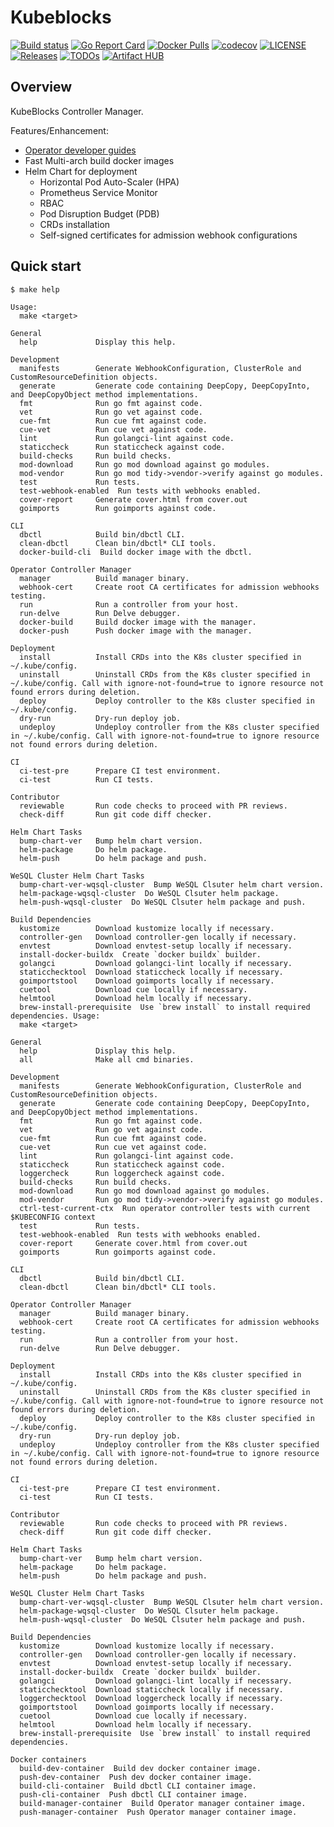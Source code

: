 # Kubeblocks

[![Build status](https://github.com/apecloud/kubeblocks/workflows/CICD-PUSH/badge.svg)](https://github.com/apecloud/kubeblocks/actions/workflows/cicd-push.yml)
[![Go Report Card](https://goreportcard.com/badge/github.com/apecloud/kubeblocks)](https://goreportcard.com/report/github.com/apecloud/kubeblocks)
[![Docker Pulls](https://img.shields.io/docker/pulls/infracreate/opendbaas-core)](https://hub.docker.com/r/infracreate/opendbaas-core)
[![codecov](https://codecov.io/gh/apecloud/kubeblocks/branch/main/graph/badge.svg?token=GEH4I1C80Y)](https://codecov.io/gh/apecloud/kubeblocks)
[![LICENSE](https://img.shields.io/github/license/apecloud/kubeblocks.svg?style=flat-square)](/LICENSE)
[![Releases](https://img.shields.io/github/release/apecloud/kubeblocks/all.svg?style=flat-square)](https://github.com/apecloud/kubeblocks/releases)
[![TODOs](https://img.shields.io/endpoint?url=https://api.tickgit.com/badge?repo=github.com/apecloud/kubeblocks)](https://www.tickgit.com/browse?repo=github.com/apecloud/kubeblocks)
[![Artifact HUB](https://img.shields.io/endpoint?url=https://artifacthub.io/badge/repository/apecloud)](https://artifacthub.io/packages/search?repo=apecloud)

## Overview

KubeBlocks Controller Manager.

Features/Enhancement:
- [Operator developer guides](OPERATOR_DEVELOPER.md)
- Fast Multi-arch build docker images
- Helm Chart for deployment
  - Horizontal Pod Auto-Scaler (HPA)
  - Prometheus Service Monitor
  - RBAC
  - Pod Disruption Budget (PDB)
  - CRDs installation
  - Self-signed certificates for admission webhook configurations

## Quick start

```shell
$ make help

Usage:
  make <target>

General
  help             Display this help.

Development
  manifests        Generate WebhookConfiguration, ClusterRole and CustomResourceDefinition objects.
  generate         Generate code containing DeepCopy, DeepCopyInto, and DeepCopyObject method implementations.
  fmt              Run go fmt against code.
  vet              Run go vet against code.
  cue-fmt          Run cue fmt against code.
  cue-vet          Run cue vet against code.
  lint             Run golangci-lint against code.
  staticcheck      Run staticcheck against code. 
  build-checks     Run build checks.
  mod-download     Run go mod download against go modules.
  mod-vendor       Run go mod tidy->vendor->verify against go modules.
  test             Run tests.
  test-webhook-enabled  Run tests with webhooks enabled.
  cover-report     Generate cover.html from cover.out
  goimports        Run goimports against code.

CLI
  dbctl            Build bin/dbctl CLI.
  clean-dbctl      Clean bin/dbctl* CLI tools.
  docker-build-cli  Build docker image with the dbctl.

Operator Controller Manager
  manager          Build manager binary.
  webhook-cert     Create root CA certificates for admission webhooks testing.
  run              Run a controller from your host.
  run-delve        Run Delve debugger.
  docker-build     Build docker image with the manager.
  docker-push      Push docker image with the manager.

Deployment
  install          Install CRDs into the K8s cluster specified in ~/.kube/config.
  uninstall        Uninstall CRDs from the K8s cluster specified in ~/.kube/config. Call with ignore-not-found=true to ignore resource not found errors during deletion.
  deploy           Deploy controller to the K8s cluster specified in ~/.kube/config.
  dry-run          Dry-run deploy job.
  undeploy         Undeploy controller from the K8s cluster specified in ~/.kube/config. Call with ignore-not-found=true to ignore resource not found errors during deletion.

CI
  ci-test-pre      Prepare CI test environment.
  ci-test          Run CI tests.

Contributor
  reviewable       Run code checks to proceed with PR reviews.
  check-diff       Run git code diff checker.

Helm Chart Tasks
  bump-chart-ver   Bump helm chart version.
  helm-package     Do helm package.
  helm-push        Do helm package and push.

WeSQL Cluster Helm Chart Tasks
  bump-chart-ver-wqsql-cluster  Bump WeSQL Clsuter helm chart version.
  helm-package-wqsql-cluster  Do WeSQL Clsuter helm package.
  helm-push-wqsql-cluster  Do WeSQL Clsuter helm package and push.

Build Dependencies
  kustomize        Download kustomize locally if necessary.
  controller-gen   Download controller-gen locally if necessary.
  envtest          Download envtest-setup locally if necessary.
  install-docker-buildx  Create `docker buildx` builder.
  golangci         Download golangci-lint locally if necessary.
  staticchecktool  Download staticcheck locally if necessary.
  goimportstool    Download goimports locally if necessary.
  cuetool          Download cue locally if necessary.
  helmtool         Download helm locally if necessary.
  brew-install-prerequisite  Use `brew install` to install required dependencies. Usage:
  make <target>

General
  help             Display this help.
  all              Make all cmd binaries.

Development
  manifests        Generate WebhookConfiguration, ClusterRole and CustomResourceDefinition objects.
  generate         Generate code containing DeepCopy, DeepCopyInto, and DeepCopyObject method implementations.
  fmt              Run go fmt against code.
  vet              Run go vet against code.
  cue-fmt          Run cue fmt against code.
  cue-vet          Run cue vet against code.
  lint             Run golangci-lint against code.
  staticcheck      Run staticcheck against code. 
  loggercheck      Run loggercheck against code.
  build-checks     Run build checks.
  mod-download     Run go mod download against go modules.
  mod-vendor       Run go mod tidy->vendor->verify against go modules.
  ctrl-test-current-ctx  Run operator controller tests with current $KUBECONFIG context
  test             Run tests.
  test-webhook-enabled  Run tests with webhooks enabled.
  cover-report     Generate cover.html from cover.out
  goimports        Run goimports against code.

CLI
  dbctl            Build bin/dbctl CLI.
  clean-dbctl      Clean bin/dbctl* CLI tools.

Operator Controller Manager
  manager          Build manager binary.
  webhook-cert     Create root CA certificates for admission webhooks testing.
  run              Run a controller from your host.
  run-delve        Run Delve debugger.

Deployment
  install          Install CRDs into the K8s cluster specified in ~/.kube/config.
  uninstall        Uninstall CRDs from the K8s cluster specified in ~/.kube/config. Call with ignore-not-found=true to ignore resource not found errors during deletion.
  deploy           Deploy controller to the K8s cluster specified in ~/.kube/config.
  dry-run          Dry-run deploy job.
  undeploy         Undeploy controller from the K8s cluster specified in ~/.kube/config. Call with ignore-not-found=true to ignore resource not found errors during deletion.

CI
  ci-test-pre      Prepare CI test environment.
  ci-test          Run CI tests.

Contributor
  reviewable       Run code checks to proceed with PR reviews.
  check-diff       Run git code diff checker.

Helm Chart Tasks
  bump-chart-ver   Bump helm chart version.
  helm-package     Do helm package.
  helm-push        Do helm package and push.

WeSQL Cluster Helm Chart Tasks
  bump-chart-ver-wqsql-cluster  Bump WeSQL Clsuter helm chart version.
  helm-package-wqsql-cluster  Do WeSQL Clsuter helm package.
  helm-push-wqsql-cluster  Do WeSQL Clsuter helm package and push.

Build Dependencies
  kustomize        Download kustomize locally if necessary.
  controller-gen   Download controller-gen locally if necessary.
  envtest          Download envtest-setup locally if necessary.
  install-docker-buildx  Create `docker buildx` builder.
  golangci         Download golangci-lint locally if necessary.
  staticchecktool  Download staticcheck locally if necessary.
  loggerchecktool  Download loggercheck locally if necessary.
  goimportstool    Download goimports locally if necessary.
  cuetool          Download cue locally if necessary.
  helmtool         Download helm locally if necessary.
  brew-install-prerequisite  Use `brew install` to install required dependencies. 

Docker containers 
  build-dev-container  Build dev docker container image.
  push-dev-container  Push dev docker container image.
  build-cli-container  Build dbctl CLI container image.
  push-cli-container  Push dbctl CLI container image.
  build-manager-container  Build Operator manager container image.
  push-manager-container  Push Operator manager container image.
```
